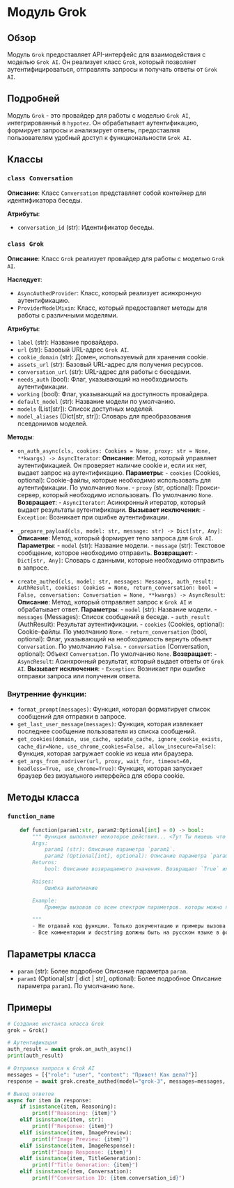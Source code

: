 # Модуль Grok

## Обзор

Модуль `Grok` предоставляет API-интерфейс для взаимодействия с моделью `Grok AI`.  Он реализует класс `Grok`, который позволяет аутентифицироваться, отправлять запросы и получать ответы от `Grok AI`. 

## Подробней

Модуль `Grok` - это провайдер для работы с моделью `Grok AI`, интегрированный в `hypotez`. Он обрабатывает аутентификацию, формирует запросы и анализирует ответы, предоставляя пользователям удобный доступ к функциональности `Grok AI`. 

## Классы

### `class Conversation`

**Описание**: Класс `Conversation` представляет собой контейнер для идентификатора беседы.

**Атрибуты**:

- `conversation_id` (str): Идентификатор беседы.

### `class Grok`

**Описание**:  Класс `Grok` реализует провайдер для работы с моделью `Grok AI`. 

**Наследует**:

- `AsyncAuthedProvider`:  Класс, который реализует асинхронную аутентификацию.
- `ProviderModelMixin`:  Класс, который предоставляет методы для работы с различными моделями.

**Атрибуты**:

- `label` (str): Название провайдера.
- `url` (str): Базовый URL-адрес `Grok AI`.
- `cookie_domain` (str): Домен, используемый для хранения cookie.
- `assets_url` (str): Базовый URL-адрес для получения ресурсов.
- `conversation_url` (str): URL-адрес для работы с беседами.
- `needs_auth` (bool):  Флаг, указывающий на необходимость аутентификации.
- `working` (bool): Флаг, указывающий на доступность провайдера.
- `default_model` (str): Название модели по умолчанию.
- `models` (List[str]):  Список доступных моделей.
- `model_aliases` (Dict[str, str]): Словарь для преобразования псевдонимов моделей.

**Методы**:

- `on_auth_async(cls, cookies: Cookies = None, proxy: str = None, **kwargs) -> AsyncIterator`: 
   **Описание**: Метод, который управляет аутентификацией.  Он проверяет наличие cookie и, если их нет, выдает запрос на аутентификацию.
   **Параметры**:
      - `cookies` (Cookies, optional):  Cookie-файлы, которые необходимо использовать для аутентификации. По умолчанию `None`.
      - `proxy` (str, optional):  Прокси-сервер, который необходимо использовать. По умолчанию `None`.
   **Возвращает**:
      - `AsyncIterator`: Асинхронный итератор, который выдает результаты аутентификации.
   **Вызывает исключения**:
      - `Exception`: Возникает при ошибке аутентификации.

- `_prepare_payload(cls, model: str, message: str) -> Dict[str, Any]`: 
   **Описание**:  Метод, который формирует тело запроса для `Grok AI`.
   **Параметры**:
      - `model` (str): Название модели.
      - `message` (str): Текстовое сообщение, которое необходимо отправить.
   **Возвращает**:
      - `Dict[str, Any]`: Словарь с данными, которые необходимо отправить в запросе.

- `create_authed(cls, model: str, messages: Messages, auth_result: AuthResult, cookies: Cookies = None, return_conversation: bool = False, conversation: Conversation = None, **kwargs) -> AsyncResult`: 
   **Описание**:  Метод, который отправляет запрос к `Grok AI` и обрабатывает ответ.
   **Параметры**:
      - `model` (str): Название модели.
      - `messages` (Messages): Список сообщений в беседе.
      - `auth_result` (AuthResult): Результат аутентификации.
      - `cookies` (Cookies, optional): Cookie-файлы. По умолчанию `None`.
      - `return_conversation` (bool, optional): Флаг, указывающий на необходимость вернуть объект `Conversation`. По умолчанию `False`.
      - `conversation` (Conversation, optional): Объект `Conversation`. По умолчанию `None`.
   **Возвращает**:
      - `AsyncResult`: Асинхронный результат, который выдает ответы от `Grok AI`. 
   **Вызывает исключения**:
      - `Exception`: Возникает при ошибке отправки запроса или получения ответа. 

### **Внутренние функции**:
- `format_prompt(messages)`: Функция, которая форматирует список сообщений для отправки в запросе. 
- `get_last_user_message(messages)`: Функция, которая извлекает последнее сообщение пользователя из списка сообщений.
- `get_cookies(domain, use_cache, update_cache, ignore_cookie_exists, cache_dir=None, use_chrome_cookies=False, allow_insecure=False)`: Функция, которая загружает cookie из кеша или браузера. 
- `get_args_from_nodriver(url, proxy, wait_for, timeout=60, headless=True, use_chrome=True)`: Функция, которая запускает браузер без визуального интерфейса для сбора cookie.

## Методы класса

### `function_name`

```python
    def function(param1:str, param2:Optional[int] = 0) -> bool:
        """ Функция выполняет некоторое действия... <Тут Ты пишешь что именно делает функция> 
        Args:
            param1 (str): Описание параметра `param1`.
            param2 (Optional[int], optional): Описание параметра `param2`. По умолчанию 0.
        Returns:
            bool: Описание возвращаемого значения. Возвращает `True` или `False`.

        Raises:
            Ошибка выполнение

        Example:
            Примеры вызовов со всем спектром параметров. которы можно передать в функцию

        """
        - Не отдавай код функции. Только документацию и примеры вызова функции;
        - Все комментарии и docstring должны быть на русском языке в формате UTF-8
```

## Параметры класса

- `param` (str): Более подробное Описание параметра `param`.
- `param1` (Optional[str | dict | str], optional): Более подробное Описание параметра `param1`. По умолчанию `None`.

## Примеры

```python
# Создание инстанса класса Grok
grok = Grok()

# Аутентификация 
auth_result = await grok.on_auth_async()
print(auth_result)

# Отправка запроса к Grok AI
messages = [{"role": "user", "content": "Привет! Как дела?"}]
response = await grok.create_authed(model="grok-3", messages=messages, auth_result=auth_result)

# Вывод ответов
async for item in response:
    if isinstance(item, Reasoning):
        print(f"Reasoning: {item}")
    elif isinstance(item, str):
        print(f"Response: {item}")
    elif isinstance(item, ImagePreview):
        print(f"Image Preview: {item}")
    elif isinstance(item, ImageResponse):
        print(f"Image Response: {item}")
    elif isinstance(item, TitleGeneration):
        print(f"Title Generation: {item}")
    elif isinstance(item, Conversation):
        print(f"Conversation ID: {item.conversation_id}")